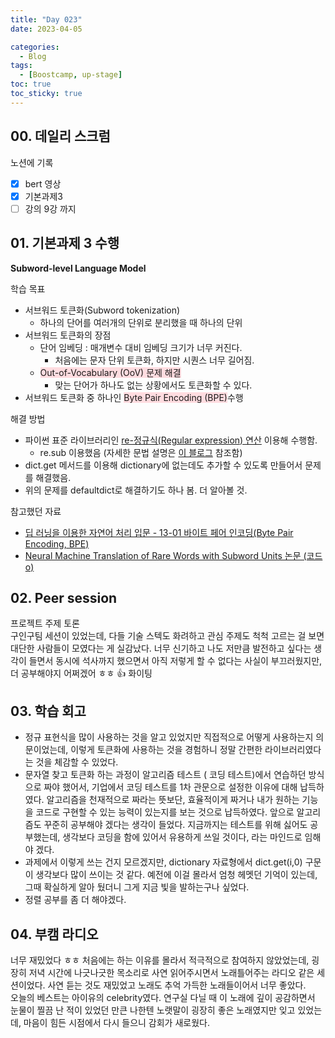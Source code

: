 ```yaml
---
title: "Day 023"
date: 2023-04-05

categories:
  - Blog
tags:
  - [Boostcamp, up-stage]
toc: true
toc_sticky: true
---
```


## 00. 데일리 스크럼
노션에 기록
- [x]  bert 영상
- [x]  기본과제3
- [ ]  강의 9강 까지

## 01. 기본과제 3 수행  
    
      

**Subword-level Language Model**  
  
 학습 목표   
 - 서브워드 토큰화(Subword tokenization)  
     - 하나의 단어를 여러개의 단위로 분리했을 때 하나의 단위  
 - 서브워드 토큰화의 장점
     -  단어 임베딩 : 매개변수 대비 임베딩 크기가 너무 커진다.  
         - 처음에는 문자 단위 토큰화, 하지만 시퀀스 너무 길어짐.  
     - <span style="background-color:#ffdce0">Out-of-Vocabulary (OoV) 문제 해결</span>  
         - 맞는 단어가 하나도 없는 상황에서도 토큰화할 수 있다.  
- 서브워드 토큰화 중 하나인 <span style="background-color:#ffdce0">Byte Pair Encoding (BPE)</span>수행  


해결 방법  
- 파이썬 표준 라이브러리인 [re-정규식(Regular expression) 연산](https://docs.python.org/ko/3/library/re.html) 이용해 수행함.  
  - re.sub 이용했음 (자세한 문법 설명은 [이 블로그](https://ihp001.tistory.com/142) 참조함)
- dict.get 메서드를 이용해 dictionary에 없는데도 추가할 수 있도록 만들어서 문제를 해결했음.  
- 위의 문제를 defaultdict로 해결하기도 하나 봄. 더 알아볼 것.  


참고했던 자료  
- [딥 러닝을 이용한 자연어 처리 입문 - 13-01 바이트 페어 인코딩(Byte Pair Encoding, BPE)](https://wikidocs.net/22592)  
-   [Neural Machine Translation of Rare Words with Subword Units 논문 (코드 o)](https://arxiv.org/pdf/1508.07909.pdf)  



## 02. Peer session  

프로젝트 주제 토론  
구인구팀  세션이 있었는데, 다들 기술 스텍도 화려하고 관심 주제도 척척 고르는 걸 보면 대단한 사람들이 모였다는 게 실감났다. 너무 신기하고 나도 저만큼 발전하고 싶다는 생각이 들면서 동시에 석사까지 했으면서 아직 저렇게 할 수 없다는 사실이 부끄러웠지만, 더 공부해야지 어쩌겠어 ㅎㅎ 👍 화이팅  


## 03. 학습 회고

- 정규 표현식을 많이 사용하는 것을 알고 있었지만 직접적으로 어떻게 사용하는지 의문이었는데, 이렇게 토큰화에 사용하는 것을 경험하니 정말 간편한 라이브러리였다는 것을 체감할 수 있었다.  
- 문자열 찾고 토큰화 하는 과정이 알고리즘 테스트 ( 코딩 테스트)에서 연습하던 방식으로 짜야 했어서, 기업에서 코딩 테스트를 1차 관문으로 설정한 이유에 대해 납득하였다. 알고리즘을 천재적으로 짜라는 뜻보단, 효율적이게 짜거나 내가 원하는 기능을 코드로 구현할 수 있는 능력이 있는지를 보는 것으로 납득하였다. 앞으로 알고리즘도 꾸준히 공부해야 겠다는 생각이 들었다. 지금까지는 테스트를 위해 싫어도 공부했는데, 생각보다 코딩을 함에 있어서 유용하게 쓰일 것이다, 라는 마인드로 임해야 겠다.  
- 과제에서 이렇게 쓰는 건지 모르겠지만, dictionary 자료형에서 dict.get(i,0) 구문이 생각보다 많이 쓰이는 것 같다. 예전에 이걸 몰라서 엄청 헤멧던 기억이 있는데, 그때 확실하게 알아 뒀더니 그게 지금 빛을 발하는구나 싶었다.  
- 정렬 공부를 좀 더 해야겠다.  

## 04. 부캠 라디오  
너무 재밌었다 ㅎㅎ 처음에는 하는 이유를 몰라서 적극적으로 참여하지 않았었는데, 굉장히 저녁 시간에 나긋나긋한 목소리로 사연 읽어주시면서 노래틀어주는 라디오 같은 세션이었다. 사연 듣는 것도 재밌었고 노래도 추억 가득한 노래들이어서 너무 좋았다.  
오늘의 베스트는 아이유의 celebrity였다. 연구실 다닐 때 이 노래에 깊이 공감하면서 눈물이 찔끔 난 적이 있었던 만큰 나한텐 노랫말이 굉장히 좋은 노래였지만 잊고 있었는데, 마음이 힘든 시점에서 다시 들으니 감회가 새로웠다.  